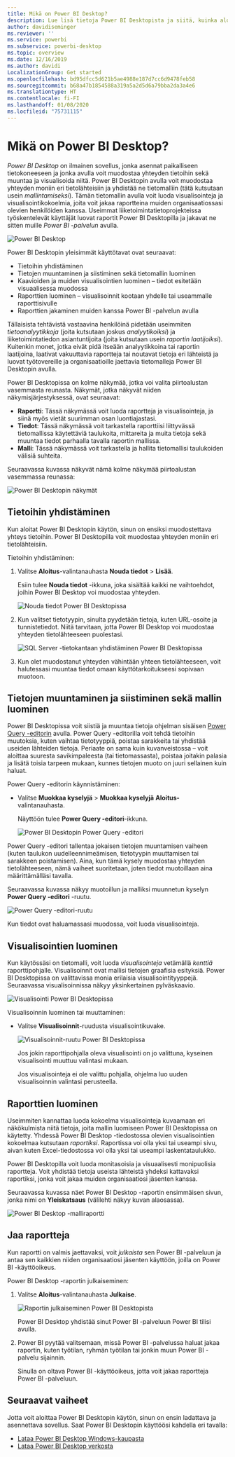 ```yaml
---
title: Mikä on Power BI Desktop?
description: Lue lisä tietoja Power BI Desktopista ja siitä, kuinka aloittaa sen käyttäminen.
author: davidiseminger
ms.reviewer: ''
ms.service: powerbi
ms.subservice: powerbi-desktop
ms.topic: overview
ms.date: 12/16/2019
ms.author: davidi
LocalizationGroup: Get started
ms.openlocfilehash: bd95dfcc5d621b5ae4988e187d7cc6d9478feb58
ms.sourcegitcommit: b68a47b1854588a319a5a2d5d6a79bba2da3a4e6
ms.translationtype: HT
ms.contentlocale: fi-FI
ms.lasthandoff: 01/08/2020
ms.locfileid: "75731115"
---
```

# <a name="what-is-power-bi-desktop"></a>Mikä on Power BI Desktop?

*Power BI Desktop* on ilmainen sovellus, jonka asennat paikalliseen tietokoneeseen ja jonka avulla voit muodostaa yhteyden tietoihin sekä muuntaa ja visualisoida niitä. Power BI Desktopin avulla voit muodostaa yhteyden moniin eri tietolähteisiin ja yhdistää ne tietomalliin (tätä kutsutaan usein *mallintamiseksi*). Tämän tietomallin avulla voit luoda visualisointeja ja visualisointikokoelmia, joita voit jakaa raportteina muiden organisaatiossasi olevien henkilöiden kanssa. Useimmat liiketoimintatietoprojekteissa työskentelevät käyttäjät luovat raportit Power BI Desktopilla ja jakavat ne sitten muille *Power BI -palvelun* avulla.

![Power BI Desktop](media/desktop-what-is-desktop/what-is-desktop_01.png)

Power BI Desktopin yleisimmät käyttötavat ovat seuraavat:

* Tietoihin yhdistäminen
* Tietojen muuntaminen ja siistiminen sekä tietomallin luominen
* Kaavioiden ja muiden visualisointien luominen – tiedot esitetään visuaalisessa muodossa
* Raporttien luominen – visualisoinnit kootaan yhdelle tai useammalle raporttisivulle
* Raporttien jakaminen muiden kanssa Power BI -palvelun avulla

Tällaisista tehtävistä vastaavina henkilöinä pidetään useimmiten *tietoanalyytikkoja* (joita kutsutaan joskus *analyytikoiksi*) ja liiketoimintatiedon asiantuntijoita (joita kutsutaan usein *raportin laatijoiksi*). Kuitenkin monet, jotka eivät pidä itseään analyytikkoina tai raportin laatijoina, laativat vakuuttavia raportteja tai noutavat tietoja eri lähteistä ja luovat työtovereille ja organisaatioille jaettavia tietomalleja Power BI Desktopin avulla.

Power BI Desktopissa on kolme näkymää, jotka voi valita piirtoalustan vasemmasta reunasta. Näkymät, jotka näkyvät niiden näkymisjärjestyksessä, ovat seuraavat:
* **Raportti**: Tässä näkymässä voit luoda raportteja ja visualisointeja, ja siinä myös vietät suurimman osan luontiajastasi.
* **Tiedot**: Tässä näkymässä voit tarkastella raporttiisi liittyvässä tietomallissa käytettäviä taulukoita, mittareita ja muita tietoja sekä muuntaa tiedot parhaalla tavalla raportin mallissa.
* **Malli**: Tässä näkymässä voit tarkastella ja hallita tietomallisi taulukoiden välisiä suhteita.

Seuraavassa kuvassa näkyvät nämä kolme näkymää piirtoalustan vasemmassa reunassa:

![Power BI Desktopin näkymät](media/desktop-what-is-desktop/what-is-desktop-07.png)
 

## <a name="connect-to-data"></a>Tietoihin yhdistäminen
Kun aloitat Power BI Desktopin käytön, sinun on ensiksi muodostettava yhteys tietoihin. Power BI Desktopilla voit muodostaa yhteyden moniin eri tietolähteisiin. 

Tietoihin yhdistäminen:

1. Valitse **Aloitus**-valintanauhasta **Nouda tiedot** > **Lisää**. 

   Esiin tulee **Nouda tiedot** -ikkuna, joka sisältää kaikki ne vaihtoehdot, joihin Power BI Desktop voi muodostaa yhteyden.

   ![Nouda tiedot Power BI Desktopissa](media/desktop-what-is-desktop/what-is-desktop_02.png)

2. Kun valitset tietotyypin, sinulta pyydetään tietoja, kuten URL-osoite ja tunnistetiedot. Niitä tarvitaan, jotta Power BI Desktop voi muodostaa yhteyden tietolähteeseen puolestasi.

   ![SQL Server -tietokantaan yhdistäminen Power BI Desktopissa](media/desktop-what-is-desktop/what-is-desktop_03.png)

3. Kun olet muodostanut yhteyden vähintään yhteen tietolähteeseen, voit halutessasi muuntaa tiedot omaan käyttötarkoitukseesi sopivaan muotoon.

## <a name="transform-and-clean-data-create-a-model"></a>Tietojen muuntaminen ja siistiminen sekä mallin luominen

Power BI Desktopissa voit siistiä ja muuntaa tietoja ohjelman sisäisen [Power Query -editorin](https://docs.microsoft.com/power-bi/desktop-query-overview) avulla. Power Query -editorilla voit tehdä tietoihin muutoksia, kuten vaihtaa tietotyyppiä, poistaa sarakkeita tai yhdistää useiden lähteiden tietoja. Periaate on sama kuin kuvanveistossa – voit aloittaa suuresta savikimpaleesta (tai tietomassasta), poistaa joitakin palasia ja lisätä toisia tarpeen mukaan, kunnes tietojen muoto on juuri sellainen kuin haluat. 

Power Query -editorin käynnistäminen:

- Valitse **Muokkaa kyselyjä** > **Muokkaa kyselyjä** **Aloitus-** valintanauhasta.

   Näyttöön tulee **Power Query -editori**-ikkuna.

   ![Power BI Desktopin Power Query -editori](media/desktop-getting-started/designer_gsg_editquery.png)

Power Query -editori tallentaa jokaisen tietojen muuntamisen vaiheen (kuten taulukon uudelleennimeämisen, tietotyypin muuttamisen tai sarakkeen poistamisen). Aina, kun tämä kysely muodostaa yhteyden tietolähteeseen, nämä vaiheet suoritetaan, joten tiedot muotoillaan aina määrittämälläsi tavalla.

Seuraavassa kuvassa näkyy muotoillun ja malliksi muunnetun kyselyn **Power Query -editori** -ruutu.

 ![Power Query -editori-ruutu](media/desktop-getting-started/shapecombine_querysettingsfinished.png)

Kun tiedot ovat haluamassasi muodossa, voit luoda visualisointeja. 

## <a name="create-visuals"></a>Visualisointien luominen 

Kun käytössäsi on tietomalli, voit luoda *visualisointeja* vetämällä *kenttiä* raporttipohjalle. Visualisoinnit ovat mallisi tietojen graafisia esityksiä. Power BI Desktopissa on valittavissa monia erilaisia visualisointityyppejä. Seuraavassa visualisoinnissa näkyy yksinkertainen pylväskaavio. 

![Visualisointi Power BI Desktopissa](media/desktop-what-is-desktop/what-is-desktop_04.png)

Visualisoinnin luominen tai muuttaminen: 

- Valitse **Visualisoinnit**-ruudusta visualisointikuvake. 

   ![Visualisoinnit-ruutu Power BI Desktopissa](media/desktop-what-is-desktop/what-is-desktop_05.png)

   Jos jokin raporttipohjalla oleva visualisointi on jo valittuna, kyseinen visualisointi muuttuu valintasi mukaan. 

   Jos visualisointeja ei ole valittu pohjalla, ohjelma luo uuden visualisoinnin valintasi perusteella.


## <a name="create-reports"></a>Raporttien luominen

Useimmiten kannattaa luoda kokoelma visualisointeja kuvaamaan eri näkökulmista niitä tietoja, joita mallin luomiseen Power BI Desktopissa on käytetty. Yhdessä Power BI Desktop -tiedostossa olevien visualisointien kokoelmaa kutsutaan *raportiksi*. Raportissa voi olla yksi tai useampi sivu, aivan kuten Excel-tiedostossa voi olla yksi tai useampi laskentataulukko. 

Power BI Desktopilla voit luoda monitasoisia ja visuaalisesti monipuolisia raportteja. Voit yhdistää tietoja useista lähteistä yhdeksi kattavaksi raportiksi, jonka voit jakaa muiden organisaatiosi jäsenten kanssa.

Seuraavassa kuvassa näet Power BI Desktop -raportin ensimmäisen sivun, jonka nimi on **Yleiskatsaus** (välilehti näkyy kuvan alaosassa). 

![Power BI Desktop -malliraportti](media/desktop-what-is-desktop/what-is-desktop_01.png)

## <a name="share-reports"></a>Jaa raportteja

Kun raportti on valmis jaettavaksi, voit *julkaista* sen Power BI -palveluun ja antaa sen kaikkien niiden organisaatiosi jäsenten käyttöön, joilla on Power BI -käyttöoikeus. 

Power BI Desktop -raportin julkaiseminen: 

1. Valitse **Aloitus**-valintanauhasta **Julkaise**.

   ![Raportin julkaiseminen Power BI Desktopista](media/desktop-what-is-desktop/what-is-desktop_06.png)

   Power BI Desktop yhdistää sinut Power BI -palveluun Power BI tilisi avulla. 

2. Power BI pyytää valitsemaan, missä Power BI -palvelussa haluat jakaa raportin, kuten työtilan, ryhmän työtilan tai jonkin muun Power BI -palvelu sijainnin. 

   Sinulla on oltava Power BI -käyttöoikeus, jotta voit jakaa raportteja Power BI -palveluun.


## <a name="next-steps"></a>Seuraavat vaiheet

Jotta voit aloittaa Power BI Desktopin käytön, sinun on ensin ladattava ja asennettava sovellus. Saat Power BI Desktopin käyttöösi kahdella eri tavalla:

* [Lataa Power BI Desktop Windows-kaupasta](https://aka.ms/pbidesktopstore)
* [Lataa Power BI Desktop verkosta](https://docs.microsoft.com/power-bi/desktop-get-the-desktop#download-power-bi-desktop-directly)

